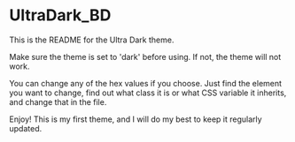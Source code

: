 # UltraDark_BD
This is the README for the Ultra Dark theme.

Make sure the theme is set to 'dark' before using. If not, the theme will not work.

You can change any of the hex values if you choose. Just find the element you want to change, find out what class it is or what CSS variable it inherits, and change that in the file.

Enjoy! This is my first theme, and I will do my best to keep it regularly updated.
